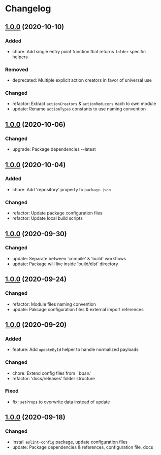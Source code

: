 # Changelog

## [1.0.0](#) (2020-10-10)

### Added

- chore: Add single entry point function that returns `folder` specific helpers

### Removed

- deprecated: Multiple explicit action creators in favor of universal use

### Changed

- refactor: Extract `actionCreators` & `actionReducers` each to own module
- update: Rename `actionTypes` constants to use naming convention

## [1.0.0](#) (2020-10-06)

### Changed

- upgrade: Package dependencies --latest

## [1.0.0](#) (2020-10-04)

### Added

- chore: Add 'repository' property to `package.json`

### Changed

- refactor: Update package configuration files
- refactor: Update local build scripts

## [1.0.0](#) (2020-09-30)

### Changed

- update: Separate between 'compile' & 'build' workflows
- update: Package will live inside 'build/dist' directory

## [1.0.0](#) (2020-09-24)

### Changed

- refactor: Module files naming convention
- update: Pakcage configuration files & external import references

## [1.0.0](#) (2020-09-20)

### Added

- feature: Add `updateById` helper to handle normalized payloads

### Changed

- chore: Extend config files from '*.base.*'
- refactor: 'docs/releases' folder structure

### Fixed

- fix: `setProps` to overwrite data instead of update

## [1.0.0](#) (2020-09-18)

### Changed

- Install `eslint-config` package, update configuration files
- update: Package dependencies & references, configuration file, docs
